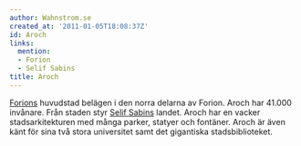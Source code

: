 ```yaml
---
author: Wahnstrom.se
created_at: '2011-01-05T18:08:37Z'
id: Aroch
links:
  mention:
  - Forion
  - Selif Sabins
title: Aroch
---
```


[Forions] huvudstad belägen i den norra delarna av Forion. Aroch har 41.000 invånare. Från staden
styr [Selif Sabins] landet. Aroch har en vacker stadsarkitekturen med många parker, statyer och
fontäner. Aroch är även känt för sina två stora universitet samt det gigantiska stadsbiblioteket.

  [Forions]: Forion
  [Selif Sabins]: Selif_Sabins